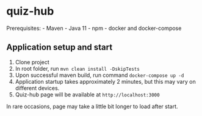 # quiz-hub
Prerequisites:
	- Maven
	- Java 11
	- npm
	- docker and docker-compose

## Application setup and start

 1. Clone project
 2. In root folder, run `mvn clean install -DskipTests`
 3. Upon successful maven build, run command `docker-compose up -d`
 4. Application startup takes approximately 2 minutes, but this may vary on different devices.
 5. Quiz-hub page will be available at `http://localhost:3000`

In rare occasions, page may take a little bit longer to load after start. 
